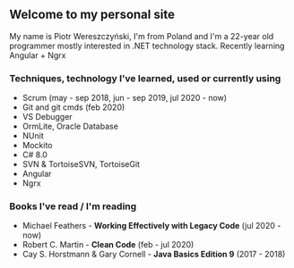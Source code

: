 ## Welcome to my personal site

My name is Piotr Wereszczyński, I'm from Poland and I'm a 22-year old programmer mostly interested in .NET technology stack. Recently learning Angular + Ngrx

### Techniques, technology I've learned, used or currently using
- Scrum (may - sep 2018, jun - sep 2019, jul 2020 - now)
- Git and git cmds (feb 2020)
- VS Debugger
- OrmLite, Oracle Database
- NUnit
- Mockito
- C# 8.0
- SVN & TortoiseSVN, TortoiseGit
- Angular
- Ngrx

### Books I've read / I'm reading
- Michael Feathers - **Working Effectively with Legacy Code** (jul 2020 - now)
- Robert C. Martin - **Clean Code** (feb - jul 2020)
- Cay S. Horstmann & Gary Cornell - **Java Basics Edition 9** (2017 - 2018)
